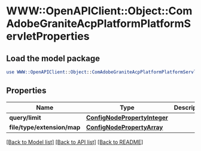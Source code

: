 # WWW::OpenAPIClient::Object::ComAdobeGraniteAcpPlatformPlatformServletProperties

## Load the model package
```perl
use WWW::OpenAPIClient::Object::ComAdobeGraniteAcpPlatformPlatformServletProperties;
```

## Properties
Name | Type | Description | Notes
------------ | ------------- | ------------- | -------------
**query/limit** | [**ConfigNodePropertyInteger**](ConfigNodePropertyInteger.md) |  | [optional] 
**file/type/extension/map** | [**ConfigNodePropertyArray**](ConfigNodePropertyArray.md) |  | [optional] 

[[Back to Model list]](../README.md#documentation-for-models) [[Back to API list]](../README.md#documentation-for-api-endpoints) [[Back to README]](../README.md)


